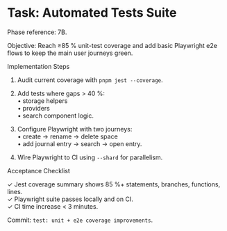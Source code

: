 # Task: Automated Tests Suite

Phase reference: 7B.

Objective: Reach ≥85 % unit-test coverage and add basic Playwright e2e flows to keep the main user journeys green.

Implementation Steps

1. Audit current coverage with `pnpm jest --coverage`.

2. Add tests where gaps > 40 %:  
   • storage helpers  
   • providers  
   • search component logic.

3. Configure Playwright with two journeys:  
   • create → rename → delete space  
   • add journal entry → search → open entry.

4. Wire Playwright to CI using `--shard` for parallelism.

Acceptance Checklist

✓ Jest coverage summary shows 85 %+ statements, branches, functions, lines.  
✓ Playwright suite passes locally and on CI.  
✓ CI time increase < 3 minutes.

Commit: `test: unit + e2e coverage improvements`.
